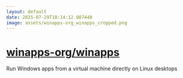 ```yaml
---
layout: default
date: 2025-07-29T18:14:12.087448
image: assets/winapps-org_winapps_cropped.png
---
```


# [winapps-org/winapps](https://github.com/winapps-org/winapps)

Run Windows apps from a virtual machine directly on Linux desktops
